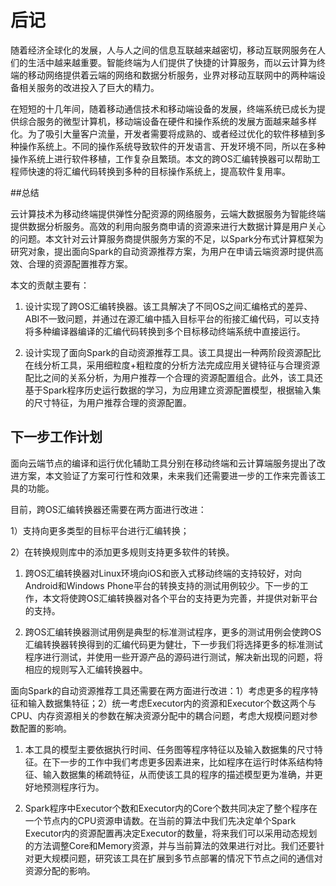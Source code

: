 # 后记

随着经济全球化的发展，人与人之间的信息互联越来越密切，移动互联网服务在人们的生活中越来越重要。智能终端为人们提供了快捷的计算服务，而以云计算为终端的移动网络提供着云端的网络和数据分析服务，业界对移动互联网中的两种端设备相关服务的改进投入了巨大的精力。

在短短的十几年间，随着移动通信技术和移动端设备的发展，终端系统已成长为提供综合服务的微型计算机，移动端设备在硬件和操作系统的发展方面越来越多样化。为了吸引大量客户流量，开发者需要将成熟的、或者经过优化的软件移植到多种操作系统上。不同的操作系统导致软件的开发语言、开发环境不同，所以在多种操作系统上进行软件移植，工作复杂且繁琐。本文的跨OS汇编转换器可以帮助工程师快速的将汇编代码转换到多种的目标操作系统上，提高软件复用率。

##总结

云计算技术为移动终端提供弹性分配资源的网络服务，云端大数据服务为智能终端提供数据分析服务。高效的利用向服务商申请的资源来进行大数据计算是用户关心的问题。本文针对云计算服务商提供服务方案的不足，以Spark分布式计算框架为研究对象，提出面向Spark的自动资源推荐方案，为用户在申请云端资源时提供高效、合理的资源配置推荐方案。

本文的贡献主要有：

1. 设计实现了跨OS汇编转换器。该工具解决了不同OS之间汇编格式的差异、ABI不一致问题，并通过在源汇编中插入目标平台的衔接汇编代码，可以支持将多种编译器编译的汇编代码转换到多个目标移动终端系统中直接运行。

2. 设计实现了面向Spark的自动资源推荐工具。该工具提出一种两阶段资源配比在线分析工具，采用细粒度+粗粒度的分析方法完成应用关键特征与合理资源配比之间的关系分析，为用户推荐一个合理的资源配置组合。此外，该工具还基于Spark程序历史运行数据的学习，为应用建立资源配置模型，根据输入集的尺寸特征，为用户推荐合理的资源配置。

## 下一步工作计划

面向云端节点的编译和运行优化辅助工具分别在移动终端和云计算端服务提出了改进方案，本文验证了方案可行性和效果，未来我们还需要进一步的工作来完善该工具的功能。

目前，跨OS汇编转换器还需要在两方面进行改进：

1）支持向更多类型的目标平台进行汇编转换；

2）在转换规则库中的添加更多规则支持更多软件的转换。

1. 跨OS汇编转换器对Linux环境向iOS和嵌入式移动终端的支持较好，对向Android和Windows Phone平台的转换支持的测试用例较少。下一步的工作，本文将使跨OS汇编转换器对各个平台的支持更为完善，并提供对新平台的支持。

2. 跨OS汇编转换器测试用例是典型的标准测试程序，更多的测试用例会使跨OS汇编转换器转换得到的汇编代码更为健壮，下一步我们将选择更多的标准测试程序进行测试，并使用一些开源产品的源码进行测试，解决新出现的问题，将相应的规则写入汇编转换器中。

面向Spark的自动资源推荐工具还需要在两方面进行改进：1）考虑更多的程序特征和输入数据集特征；2）统一考虑Executor内的资源和Executor个数这两个与CPU、内存资源相关的参数在解决资源分配中的耦合问题，考虑大规模问题对参数配置的影响。

1. 本工具的模型主要依据执行时间、任务图等程序特征以及输入数据集的尺寸特征。在下一步的工作中我们考虑更多因素进来，比如程序在运行时体系结构特征、输入数据集的稀疏特征，从而使该工具的程序的描述模型更为准确，并更好地预测程序行为。

2. Spark程序中Executor个数和Executor内的Core个数共同决定了整个程序在一个节点内的CPU资源申请数。在当前的算法中我们先决定单个Spark Executor内的资源配置再决定Executor的数量，将来我们可以采用动态规划的方法调整Core和Memory资源，并与当前算法的效果进行对比。我们还要针对更大规模问题，研究该工具在扩展到多节点部署的情况下节点之间的通信对资源分配的影响。